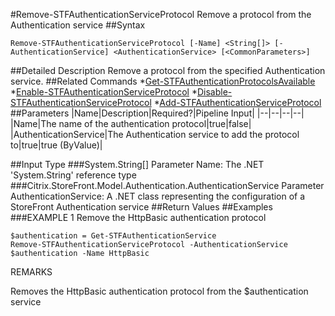 #Remove-STFAuthenticationServiceProtocol
Remove a protocol from the Authentication service
##Syntax
```Remove-STFAuthenticationServiceProtocol [-Name] <String[]> [-AuthenticationService] <AuthenticationService> [<CommonParameters>]
```
##Detailed Description
Remove a protocol from the specified Authentication service.
##Related Commands
*[Get-STFAuthenticationProtocolsAvailable](Get-STFAuthenticationProtocolsAvailable)
*[Enable-STFAuthenticationServiceProtocol](Enable-STFAuthenticationServiceProtocol)
*[Disable-STFAuthenticationServiceProtocol](Disable-STFAuthenticationServiceProtocol)
*[Add-STFAuthenticationServiceProtocol](Add-STFAuthenticationServiceProtocol)
##Parameters
|Name|Description|Required?|Pipeline Input||--|--|--|--||Name|The name of the authentication protocol|true|false||AuthenticationService|The Authentication service to add the protocol to|true|true (ByValue)|##Input Type
###System.String[]
Parameter Name: The .NET 'System.String' reference type
###Citrix.StoreFront.Model.Authentication.AuthenticationService
Parameter AuthenticationService: A .NET class representing the configuration of a StoreFront Authentication service
##Return Values
##Examples
###EXAMPLE 1 Remove the HttpBasic authentication protocol
```$authentication = Get-STFAuthenticationService
Remove-STFAuthenticationServiceProtocol -AuthenticationService $authentication -Name HttpBasic
```
REMARKS

Removes the HttpBasic authentication protocol from the $authentication service
